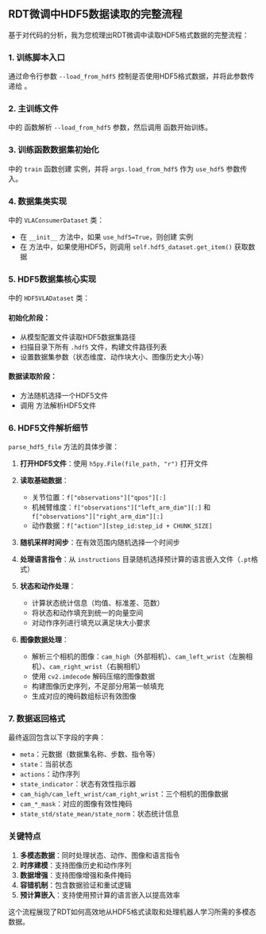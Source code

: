 ## RDT微调中HDF5数据读取的完整流程

基于对代码的分析，我为您梳理出RDT微调中读取HDF5格式数据的完整流程：

### 1. 训练脚本入口
<mcfile name="finetune.sh" path="/Users/mac/Downloads/RoboTwin/policy/RDT/finetune.sh"></mcfile> 通过命令行参数 `--load_from_hdf5` 控制是否使用HDF5格式数据，并将此参数传递给 <mcfile name="main.py" path="/Users/mac/Downloads/RoboTwin/policy/RDT/main.py"></mcfile>。

### 2. 主训练文件
<mcfile name="main.py" path="/Users/mac/Downloads/RoboTwin/policy/RDT/main.py"></mcfile> 中的 <mcsymbol name="parse_args" filename="main.py" path="/Users/mac/Downloads/RoboTwin/policy/RDT/main.py" startline="15" type="function"></mcsymbol> 函数解析 `--load_from_hdf5` 参数，然后调用 <mcsymbol name="train" filename="train.py" path="/Users/mac/Downloads/RoboTwin/policy/RDT/train/train.py" startline="71" type="function"></mcsymbol> 函数开始训练。

### 3. 训练函数数据集初始化
<mcfile name="train.py" path="/Users/mac/Downloads/RoboTwin/policy/RDT/train/train.py"></mcfile> 中的 `train` 函数创建 <mcsymbol name="VLAConsumerDataset" filename="dataset.py" path="/Users/mac/Downloads/RoboTwin/policy/RDT/train/dataset.py" startline="66" type="class"></mcsymbol> 实例，并将 `args.load_from_hdf5` 作为 `use_hdf5` 参数传入。

### 4. 数据集类实现
<mcfile name="dataset.py" path="/Users/mac/Downloads/RoboTwin/policy/RDT/train/dataset.py"></mcfile> 中的 `VLAConsumerDataset` 类：
- 在 `__init__` 方法中，如果 `use_hdf5=True`，则创建 <mcsymbol name="HDF5VLADataset" filename="hdf5_vla_dataset.py" path="/Users/mac/Downloads/RoboTwin/policy/RDT/data/hdf5_vla_dataset.py" startline="13" type="class"></mcsymbol> 实例
- 在 <mcsymbol name="__getitem__" filename="dataset.py" path="/Users/mac/Downloads/RoboTwin/policy/RDT/train/dataset.py" startline="234" type="function"></mcsymbol> 方法中，如果使用HDF5，则调用 `self.hdf5_dataset.get_item()` 获取数据

### 5. HDF5数据集核心实现
<mcfile name="hdf5_vla_dataset.py" path="/Users/mac/Downloads/RoboTwin/policy/RDT/data/hdf5_vla_dataset.py"></mcfile> 中的 `HDF5VLADataset` 类：

#### 初始化阶段：
- 从模型配置文件读取HDF5数据集路径
- 扫描目录下所有 `.hdf5` 文件，构建文件路径列表
- 设置数据集参数（状态维度、动作块大小、图像历史大小等）

#### 数据读取阶段：
- <mcsymbol name="get_item" filename="hdf5_vla_dataset.py" path="/Users/mac/Downloads/RoboTwin/policy/RDT/data/hdf5_vla_dataset.py" startline="54" type="function"></mcsymbol> 方法随机选择一个HDF5文件
- 调用 <mcsymbol name="parse_hdf5_file" filename="hdf5_vla_dataset.py" path="/Users/mac/Downloads/RoboTwin/policy/RDT/data/hdf5_vla_dataset.py" startline="79" type="function"></mcsymbol> 方法解析HDF5文件

### 6. HDF5文件解析细节
`parse_hdf5_file` 方法的具体步骤：

1. **打开HDF5文件**：使用 `h5py.File(file_path, "r")` 打开文件

2. **读取基础数据**：
   - 关节位置：`f["observations"]["qpos"][:]`
   - 机械臂维度：`f["observations"]["left_arm_dim"][:]` 和 `f["observations"]["right_arm_dim"][:]`
   - 动作数据：`f["action"][step_id:step_id + CHUNK_SIZE]`

3. **随机采样时间步**：在有效范围内随机选择一个时间步

4. **处理语言指令**：从 `instructions` 目录随机选择预计算的语言嵌入文件（`.pt`格式）

5. **状态和动作处理**：
   - 计算状态统计信息（均值、标准差、范数）
   - 将状态和动作填充到统一的向量空间
   - 对动作序列进行填充以满足块大小要求

6. **图像数据处理**：
   - 解析三个相机的图像：`cam_high`（外部相机）、`cam_left_wrist`（左腕相机）、`cam_right_wrist`（右腕相机）
   - 使用 `cv2.imdecode` 解码压缩的图像数据
   - 构建图像历史序列，不足部分用第一帧填充
   - 生成对应的掩码数组标识有效图像

### 7. 数据返回格式
最终返回包含以下字段的字典：
- `meta`：元数据（数据集名称、步数、指令等）
- `state`：当前状态
- `actions`：动作序列
- `state_indicator`：状态有效性指示器
- `cam_high/cam_left_wrist/cam_right_wrist`：三个相机的图像数据
- `cam_*_mask`：对应的图像有效性掩码
- `state_std/state_mean/state_norm`：状态统计信息

### 关键特点
1. **多模态数据**：同时处理状态、动作、图像和语言指令
2. **时序建模**：支持图像历史和动作序列
3. **数据增强**：支持图像增强和条件掩码
4. **容错机制**：包含数据验证和重试逻辑
5. **预计算嵌入**：支持使用预计算的语言嵌入以提高效率

这个流程展现了RDT如何高效地从HDF5格式读取和处理机器人学习所需的多模态数据。
        